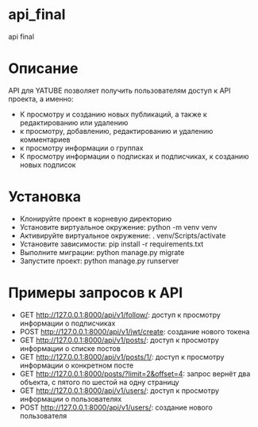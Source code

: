 # api_final
api final

# Описание

API для YATUBE позволяет получить пользователям доступ к API проекта, а именно:

- К просмотру и созданию новых публикаций, а также к редактированию или удалению
- к просмотру, добавлению, редактированию и удалению комментариев
- к просмотру информации о группах
- К просмотру информации о подписках и подписчиках, к созданию новых подписок

# Установка

- Клонируйте проект в корневую директорию
- Установите виртуальное окружение: python -m venv venv
- Активируйте виртуальное окружение: . venv/Scripts/activate
- Установите зависимости: pip install -r requirements.txt
- Выполните миграции: python manage.py migrate
- Запустите проект: python manage.py runserver

# Примеры запросов к API

- GET http://127.0.0.1:8000/api/v1/follow/: доступ к просмотру информации о подписчиках
- POST http://127.0.0.1:8000/api/v1/jwt/create: создание нового токена
- GET http://127.0.0.1:8000/api/v1/posts/: доступ к просмотру информации о списке постов
- GET http://127.0.0.1:8000/api/v1/posts/1/: доступ к просмотру информации о конкретном посте
- GET http://127.0.0.1:8000/posts/?limit=2&offset=4: запрос вернёт два объекта, с пятого по шестой на одну страницу
- GET http://127.0.0.1:8000/api/v1/users/: доступ к просмотру информации о пользователях
- POST http://127.0.0.1:8000/api/v1/users/: создание нового пользователя
